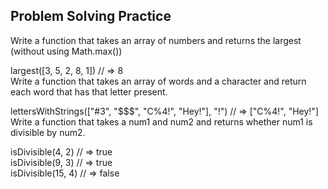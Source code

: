 ## Problem Solving Practice

Write a function that takes an array of numbers and returns the largest (without using Math.max())

largest([3, 5, 2, 8, 1]) // => 8  
Write a function that takes an array of words and a character and return each word that has that letter present.

lettersWithStrings(["#3", "$$$", "C%4!", "Hey!"], "!") // => ["C%4!", "Hey!"]  
Write a function that takes a num1 and num2 and returns whether num1 is divisible by num2.

isDivisible(4, 2) // => true  
isDivisible(9, 3) // => true  
isDivisible(15, 4) // => false  